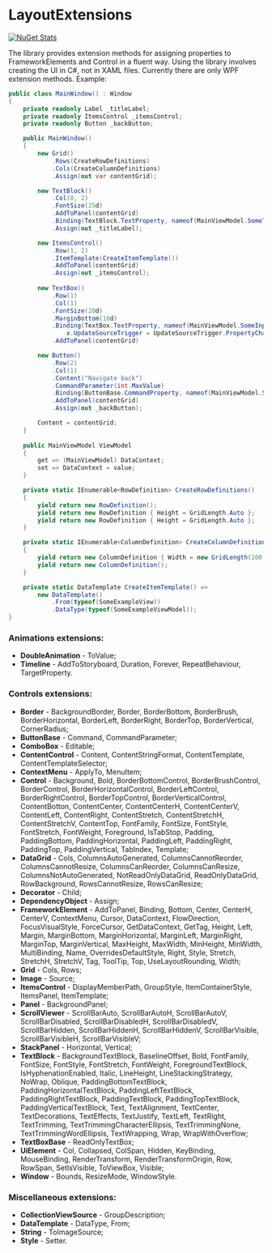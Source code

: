 # LayoutExtensions

[![NuGet Stats](https://img.shields.io/nuget/v/LayoutExtensions.WPF.svg)](https://www.nuget.org/packages/LayoutExtensions.WPF/)

The library provides extension methods for assigning properties to FrameworkElements and Control in a fluent way. Using the library involves creating the UI in C#, not in XAML files. Currently there are only WPF extension methods.
Example:
```cs    
public class MainWindow() : Window
{
	private readonly Label _titleLabel;
	private readonly ItemsControl _itemsControl;
	private readonly Button _backButton;

	public MainWindow()
	{
		new Grid()
			.Rows(CreateRowDefinitions)
			.Cols(CreateColumnDefinitions)
			.Assign(out var contentGrid);

		new TextBlock()
			.Col(0, 2)
			.FontSize(25d)
			.AddToPanel(contentGrid)
			.Binding(TextBlock.TextProperty, nameof(MainViewModel.SomeText))
			.Assign(out _titleLabel);

		new ItemsControl()
			.Row(1, 2)
			.ItemTemplate(CreateItemTemplate())
			.AddToPanel(contentGrid)
			.Assign(out _itemsControl);
		    
		new TextBox()
			.Row(1)
			.Col(1)
			.FontSize(20d)
			.MarginBottom(10d)
			.Binding(TextBox.TextProperty, nameof(MainViewModel.SomeInput), x =>
				x.UpdateSourceTrigger = UpdateSourceTrigger.PropertyChanged)
			.AddToPanel(contentGrid)

		new Button()
			.Row(2)
			.Col(1)
			.Content("Navigate back")
			.CommandParameter(int.MaxValue)
			.Binding(ButtonBase.CommandProperty, nameof(MainViewModel.SomeAction))
			.AddToPanel(contentGrid)
			.Assign(out _backButton);

		Content = contentGrid;
	}
	
	public MainViewModel ViewModel
	{
		get => (MainViewModel) DataContext;
		set => DataContext = value;
	}

	private static IEnumerable<RowDefinition> CreateRowDefinitions()
	{
		yield return new RowDefinition();
		yield return new RowDefinition { Height = GridLength.Auto };
		yield return new RowDefinition { Height = GridLength.Auto };
	}

	private static IEnumerable<ColumnDefinition> CreateColumnDefinitions()
	{
		yield return new ColumnDefinition { Width = new GridLength(200, GridUnitType.Pixel) };
		yield return new ColumnDefinition();
	}

	private static DataTemplate CreateItemTemplate() =>
		new DataTemplate()
		    .From(typeof(SomeExampleView))
		    .DataType(typeof(SomeExampleViewModel));
}
```

### Animations extensions:
 - **DoubleAnimation** - ToValue;
 - **Timeline** - AddToStoryboard, Duration, Forever, RepeatBehaviour, TargetProperty.

### Controls extensions:
 - **Border** - BackgroundBorder, Border, BorderBottom, BorderBrush, BorderHorizontal, BorderLeft, BorderRight, BorderTop, BorderVertical, CornerRadius;
 - **ButtonBase** - Command, CommandParameter;
 - **ComboBox** - Editable;
 - **ContentControl** - Content, ContentStringFormat, ContentTemplate, ContentTemplateSelector;
 - **ContextMenu** - ApplyTo, MenuItem;
 - **Control** - Background, Bold, BorderBottomControl, BorderBrushControl, BorderControl, BorderHorizontalControl, BorderLeftControl, BorderRightControl, BorderTopControl, BorderVerticalControl, ContentBotton, ContentCenter, ContentCenterH, ContentCenterV, ContentLeft, ContentRight, ContentStretch, ContentStretchH, ContentStretchV, ContentTop, FontFamily, FontSize, FontStyle, FontStretch, FontWeight, Foreground, IsTabStop, Padding, PaddingBottom, PaddingHorizontal, PaddingLeft, PaddingRight, PaddingTop, PaddingVertical, TabIndex, Template;
 - **DataGrid** - Cols, ColumnsAutoGenerated, ColumnsCannotReorder, ColumnsCannotResize, ColumnsCanReorder, ColumnsCanResize, ColumnsNotAutoGenerated, NotReadOnlyDataGrid, ReadOnlyDataGrid, RowBackground, RowsCannotResize, RowsCanResize;
 - **Decorator** - Child;
 - **DependencyObject** - Assign;
 - **FrameworkElement** - AddToPanel, Binding, Bottom, Center, CenterH, CenterV, ContextMenu, Cursor, DataContext, FlowDirection, FocusVisualStyle, ForceCursor, GetDataContext, GetTag, Height, Left, Margin, MarginBottom, MarginHorizontal, MarginLeft, MarginRight, MarginTop, MarginVertical, MaxHeight, MaxWidth, MinHeight, MinWidth, MultiBinding, Name, OverridesDefaultStyle, Right, Style, Stretch, StretchH, StretchV, Tag, ToolTip, Top, UseLayoutRounding, Width;
 - **Grid** - Cols, Rows;
 - **Image** - Source;
 - **ItemsControl** - DisplayMemberPath, GroupStyle, ItemContainerStyle, ItemsPanel, ItemTemplate;
 - **Panel** - BackgroundPanel;
 - **ScrollViewer** - ScrollBarAuto, ScrollBarAutoH, ScrollBarAutoV, ScrollBarDisabled, ScrollBarDisabledH, ScrollBarDisabledV, ScrollBarHidden, ScrollBarHiddenH, ScrollBarHiddenV, ScrollBarVisible, ScrollBarVisibleH, ScrollBarVisibleV;
 - **StackPanel** - Horizontal, Vertical;
 - **TextBlock** - BackgroundTextBlock, BaselineOffset, Bold, FontFamily, FontSize, FontStyle, FontStretch, FontWeight, ForegroundTextBlock, IsHyphenationEnabled, Italic, LineHeight, LineStackingStrategy, NoWrap, Oblique, PaddingBottomTextBlock, PaddingHorizontalTextBlock, PaddingLeftTextBlock, PaddingRightTextBlock, PaddingTextBlock, PaddingTopTextBlock, PaddingVerticalTextBlock, Text, TextAlignment, TextCenter, TextDecorations, TextEffects, TextJustify, TextLeft, TextRight, TextTrimming, TextTrimmingCharacterEllipsis, TextTrimmingNone, TextTrimmingWordEllipsis, TextWrapping, Wrap, WrapWithOverflow;
 - **TextBoxBase** - ReadOnlyTextBox;
 - **UiElement** - Col, Collapsed, ColSpan, Hidden, KeyBinding, MouseBinding, RenderTransform, RenderTransformOrigin, Row, RowSpan, SetIsVisible, ToViewBox, Visible;
 - **Window** - Bounds, ResizeMode, WindowStyle.

### Miscellaneous extensions:
 - **CollectionViewSource** - GroupDescription;
 - **DataTemplate** - DataType, From;
 - **String** - ToImageSource;
 - **Style** - Setter.
